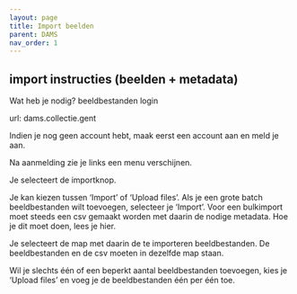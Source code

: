 ```yaml
---
layout: page
title: Import beelden
parent: DAMS
nav_order: 1
---
```


## **import instructies (beelden + metadata)**

Wat heb je nodig? 
beeldbestanden 
login

url: dams.collectie.gent 

Indien je nog geen account hebt, maak eerst een account aan en meld je aan.



Na aanmelding zie je links een menu verschijnen.



Je selecteert de importknop.



Je kan kiezen tussen ‘Import’ of ‘Upload files’. Als je een grote batch beeldbestanden wilt toevoegen, selecteer je ‘Import’. Voor een bulkimport moet steeds een csv gemaakt worden met daarin de nodige metadata. Hoe je dit moet doen, lees je hier. 


Je selecteert de map met daarin de te importeren beeldbestanden. De beeldbestanden en de csv moeten in dezelfde map staan. 


Wil je slechts één of een beperkt aantal beeldbestanden toevoegen, kies je ‘Upload files’ en voeg je de beeldbestanden één per één toe.




